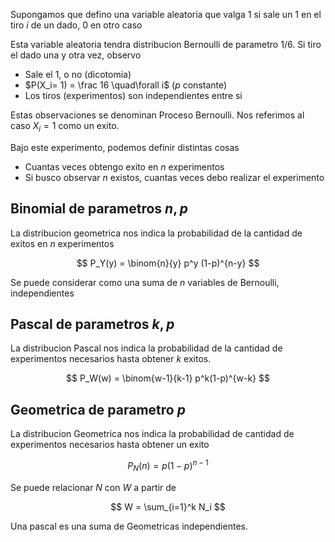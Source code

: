 Supongamos que defino una variable aleatoria que valga $1$ si sale un $1$ en el tiro $i$ de un dado, $0$ en otro caso

Esta variable aleatoria tendra distribucion Bernoulli de parametro $1/6$. Si tiro el dado una y otra vez, observo

- Sale el $1$, o no (dicotomia)
- $P(X_i= 1) = \frac 16 \quad\forall i$ ($p$ constante)
- Los tiros (experimentos) son independientes entre si

Estas observaciones se denominan Proceso Bernoulli. Nos referimos al caso $X_i = 1$ como un exito.

Bajo este experimento, podemos definir distintas cosas

- Cuantas veces obtengo exito en $n$ experimentos
- Si busco observar $n$ existos, cuantas veces debo realizar el experimento

## Binomial de parametros $n, p$

La distribucion geometrica nos indica la probabilidad de la cantidad de exitos en $n$ experimentos

$$
P_Y(y) = \binom{n}{y} p^y (1-p)^{n-y}
$$

Se puede considerar como una suma de $n$ variables de Bernoulli, independientes

## Pascal de parametros $k, p$

La distribucion Pascal nos indica la probabilidad de la cantidad de experimentos necesarios hasta obtener $k$ exitos.

$$
P_W(w) = \binom{w-1}{k-1} p^k(1-p)^{w-k}
$$

## Geometrica de parametro $p$

La distribucion Geometrica nos indica la probabilidad de cantidad de experimentos necesarios hasta obtener un exito

$$
P_N(n) = p (1-p)^{n-1}
$$

Se puede relacionar $N$ con $W$ a partir de

$$
W = \sum_{i=1}^k N_i
$$

Una pascal es una suma de Geometricas independientes.
